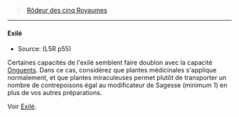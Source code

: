 ﻿---
!GenericItem
Name: Exilé
Source: (L5R p55)
Id: l5r_ranger_hd.md#exilé
ParentLink: l5r_ranger_hd.md#rôdeur-des-cinq-royaumes
ParentName: Rôdeur des cinq Royaumes
NameLevel: 4
Attributes:
  Name: Exilé
  Markdown: >+
    #### <!--Name-->Exilé<!--/Name-->


    - Source: <!--Source-->(L5R p55)<!--/Source-->


    Certaines capacités de l'exilé semblent faire doublon avec la capacité [Onguents](hd_l5r_ranger_onguents.md). Dans ce cas, considérez que plantes médicinales s'applique normalement, et que plantes miraculeuses permet plutôt de transporter un nombre de contrepoisons égal au modificateur de Sagesse (minimum 1) en plus de vos autres préparations.


    Voir [Exilé](hd_ranger_exile.md).

  Source: (L5R p55)
AttributesDictionary: >+
  Name: Exilé

  Markdown: >+

    #### <!--Name-->Exilé<!--/Name-->





    - Source: <!--Source-->(L5R p55)<!--/Source-->





    Certaines capacités de l'exilé semblent faire doublon avec la capacité [Onguents](hd_l5r_ranger_onguents.md). Dans ce cas, considérez que plantes médicinales s'applique normalement, et que plantes miraculeuses permet plutôt de transporter un nombre de contrepoisons égal au modificateur de Sagesse (minimum 1) en plus de vos autres préparations.





    Voir [Exilé](hd_ranger_exile.md).



  Source: (L5R p55)

---
> [Rôdeur des cinq Royaumes](hd_l5r_ranger.md)

---

#### Exilé

- Source: (L5R p55)

Certaines capacités de l'exilé semblent faire doublon avec la capacité [Onguents](hd_l5r_ranger_onguents.md). Dans ce cas, considérez que plantes médicinales s'applique normalement, et que plantes miraculeuses permet plutôt de transporter un nombre de contrepoisons égal au modificateur de Sagesse (minimum 1) en plus de vos autres préparations.

Voir [Exilé](hd_ranger_exile.md).

